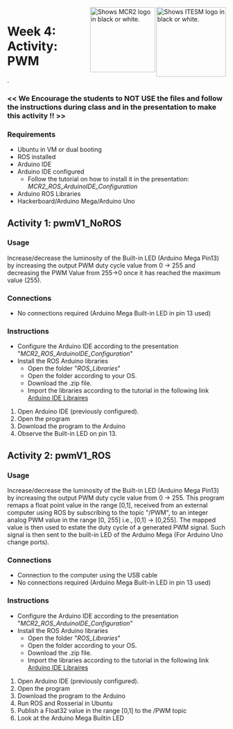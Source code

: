 <picture>
  <source media="(prefers-color-scheme: dark)" srcset="https://github.com/ManchesterRoboticsLtd/MR3001C_Cyber-Physical_Systems_I/blob/main/Misc/Logos/Logotipo%20Vertical%20Bco_Transparente.png">
  <source media="(prefers-color-scheme: light)" srcset="https://github.com/ManchesterRoboticsLtd/MR3001C_Cyber-Physical_Systems_I/blob/main/Misc/Logos/Logotipo%20Vertical%20Azul%20transparente.png">
  <img alt="Shows ITESM logo in black or white." width="160" align="right">
</picture>

<picture>
  <source media="(prefers-color-scheme: dark)" srcset="https://github.com/ManchesterRoboticsLtd/MR3001C_Cyber-Physical_Systems_I/blob/main/Misc/Logos/MCR2_Logo_White.png">
  <source media="(prefers-color-scheme: light)" srcset="https://github.com/ManchesterRoboticsLtd/MR3001C_Cyber-Physical_Systems_I/blob/main/Misc/Logos/MCR2_Logo_Black.png">
  <img alt="Shows MCR2 logo in black or white." width="150" align="right">
</picture>


# Week 4: Activity: PWM
.
### << We Encourage the students to NOT USE the files and follow the instructions during class and in the presentation to make this activity !! >>

### Requirements
* Ubuntu in VM or dual booting
* ROS installed
* Arduino IDE
* Arduino IDE configured
  * Follow the tutorial on how to install it in the presentation:
       *MCR2_ROS_ArduinoIDE_Configuration*
* Arduino ROS Libraries
* Hackerboard/Arduino Mega/Arduino Uno


## Activity 1: pwmV1_NoROS
### Usage
Increase/decrease the luminosity of the Built-in LED (Arduino Mega Pin13) by increasing the output PWM duty cycle value from 0 -> 255 and decreasing the PWM Value from 255->0 once it has reached the maximum value (255).

### Connections
  * No connections required (Arduino Mega Built-in LED in pin 13 used)

### Instructions 

* Configure the Arduino IDE according to the presentation "*MCR2_ROS_ArduinoIDE_Configuration*"
* Install the ROS Arduino libraries 
    * Open the folder "*ROS_Libraries*"
    * Open the folder according to your OS.
    * Download the .zip file. 
    * Import the libraries according to the tutorial in the following link
        [Arduino IDE Libraires](https://docs.arduino.cc/software/ide-v1/tutorials/installing-libraries)

1. Open Arduino IDE (previously configured).
2. Open the program
3. Download the program to the Arduino
4. Observe the Built-in LED on pin 13.

## Activity 2: pwmV1_ROS
### Usage
Increase/decrease the luminosity of the Built-in LED (Arduino Mega Pin13) by increasing the output PWM duty cycle value from 0 -> 255.
This program remaps a float point value in the range [0,1], received from an external computer using ROS by subscribing to the topic "/PWM", to an integer analog PWM value in the range [0, 255] i.e., [0,1] -> [0,255].
The mapped value is then used to estate the duty cycle of a generated PWM signal. Such signal is then sent to the built-in LED of the Arduino Mega (For Arduino Uno change ports). 

### Connections
  * Connection to the computer using the USB cable
  * No connections required (Arduino Mega Built-in LED in pin 13 used)

### Instructions 

* Configure the Arduino IDE according to the presentation "*MCR2_ROS_ArduinoIDE_Configuration*"
* Install the ROS Arduino libraries 
    * Open the folder "*ROS_Libraries*"
    * Open the folder according to your OS.
    * Download the .zip file. 
    * Import the libraries according to the tutorial in the following link
        [Arduino IDE Libraires](https://docs.arduino.cc/software/ide-v1/tutorials/installing-libraries)

1. Open Arduino IDE (previously configured).
2. Open the program
3. Download the program to the Arduino
4. Run ROS and Rosserial in Ubuntu
5. Publish a Float32 value in the range [0,1] to the /PWM topic
6. Look at the Arduino Mega Builtin LED
